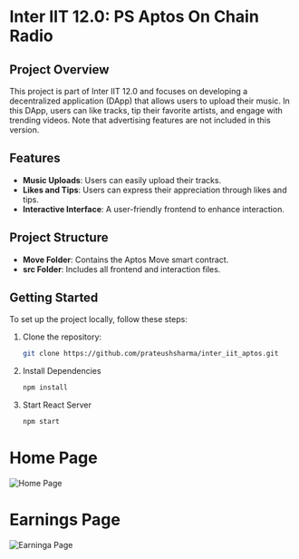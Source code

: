 # Inter IIT 12.0: PS Aptos On Chain Radio

## Project Overview

This project is part of Inter IIT 12.0 and focuses on developing a decentralized application (DApp) that allows users to upload their music. In this DApp, users can like tracks, tip their favorite artists, and engage with trending videos. Note that advertising features are not included in this version.

## Features

- **Music Uploads**: Users can easily upload their tracks.
- **Likes and Tips**: Users can express their appreciation through likes and tips.
- **Interactive Interface**: A user-friendly frontend to enhance interaction.

## Project Structure

- **Move Folder**: Contains the Aptos Move smart contract.
- **src Folder**: Includes all frontend and interaction files.

## Getting Started

To set up the project locally, follow these steps:

1. Clone the repository:
   ```bash
   git clone https://github.com/prateushsharma/inter_iit_aptos.git
2. Install Dependencies
   ```bash
   npm install
3. Start React Server
   ```bash
   npm start

# Home Page
![Home Page](images/home.jpg)
# Earnings Page
![Earninga Page](images/tip.jpg)
